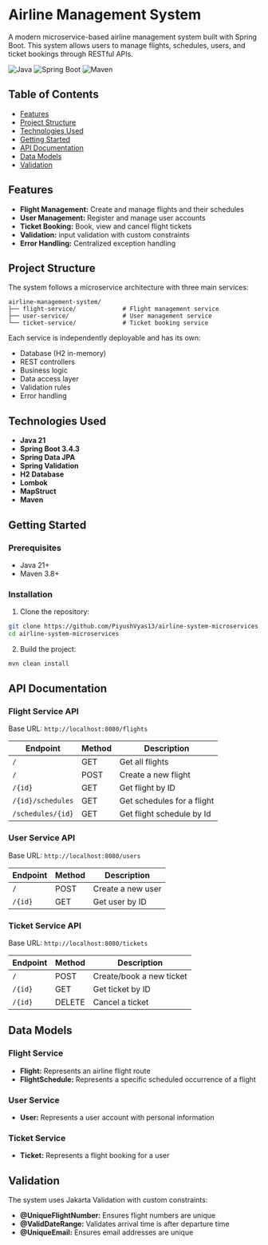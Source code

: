 # Airline Management System

A modern microservice-based airline management system built with Spring Boot. This system allows users to manage flights, schedules, users, and ticket bookings through RESTful APIs.

![Java](https://img.shields.io/badge/Java-21-orange)
![Spring Boot](https://img.shields.io/badge/Spring%20Boot-3.4.3-green)
![Maven](https://img.shields.io/badge/Maven-3.8.1-blue)

## Table of Contents

- [Features](#features)
- [Project Structure](#project-structure)
- [Technologies Used](#technologies-used)
- [Getting Started](#getting-started)
- [API Documentation](#api-documentation)
- [Data Models](#data-models)
- [Validation](#validation)


## Features

- **Flight Management:** Create and manage flights and their schedules
- **User Management:** Register and manage user accounts
- **Ticket Booking:** Book, view and cancel flight tickets
- **Validation:**  input validation with custom constraints
- **Error Handling:** Centralized exception handling

## Project Structure

The system follows a microservice architecture with three main services:

```
airline-management-system/
├── flight-service/             # Flight management service
├── user-service/               # User management service
└── ticket-service/             # Ticket booking service
```

Each service is independently deployable and has its own:
- Database (H2 in-memory)
- REST controllers
- Business logic
- Data access layer
- Validation rules
- Error handling

## Technologies Used

- **Java 21**
- **Spring Boot 3.4.3**
- **Spring Data JPA**
- **Spring Validation**
- **H2 Database**
- **Lombok**
- **MapStruct**
- **Maven**

## Getting Started

### Prerequisites

- Java 21+
- Maven 3.8+

### Installation

1. Clone the repository:

```bash
git clone https://github.com/PiyushVyas13/airline-system-microservices.git
cd airline-system-microservices
```

2. Build the project:

```bash
mvn clean install
```

## API Documentation

### Flight Service API

Base URL: `http://localhost:8080/flights`

| Endpoint | Method | Description |
|----------|--------|-------------|
| `/` | GET | Get all flights |
| `/` | POST | Create a new flight |
| `/{id}` | GET | Get flight by ID |
| `/{id}/schedules` | GET | Get schedules for a flight |
| `/schedules/{id}` | GET | Get flight schedule by Id |


### User Service API

Base URL: `http://localhost:8080/users`

| Endpoint | Method | Description |
|----------|--------|-------------|
| `/` | POST | Create a new user |
| `/{id}` | GET | Get user by ID |

### Ticket Service API

Base URL: `http://localhost:8080/tickets`

| Endpoint | Method | Description |
|----------|--------|-------------|
| `/` | POST | Create/book a new ticket |
| `/{id}` | GET | Get ticket by ID |
| `/{id}` | DELETE | Cancel a ticket |


## Data Models

### Flight Service

- **Flight:** Represents an airline flight route
- **FlightSchedule:** Represents a specific scheduled occurrence of a flight

### User Service

- **User:** Represents a user account with personal information

### Ticket Service

- **Ticket:** Represents a flight booking for a user

## Validation

The system uses Jakarta Validation with custom constraints:

- **@UniqueFlightNumber:** Ensures flight numbers are unique
- **@ValidDateRange:** Validates arrival time is after departure time
- **@UniqueEmail:** Ensures email addresses are unique
